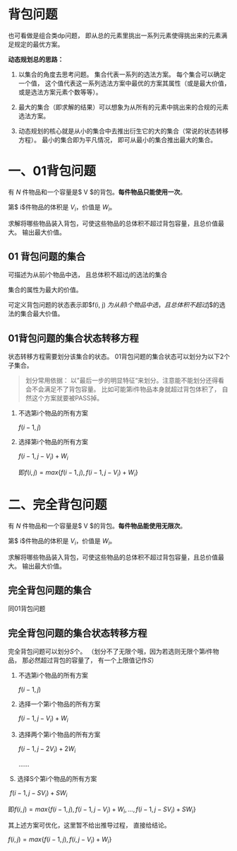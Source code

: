 # 背包问题

也可看做是组合类dp问题， 即从总的元素里挑出一系列元素使得挑出来的元素满足规定的最优方案。  

**动态规划总的思路：**

1. 以集合的角度去思考问题。 集合代表一系列的选法方案。   每个集合可以确定一个值， 这个值代表这一系列选法方案中最优的方案其属性（或是最大价值， 或是选法方案元素个数等等）。

2. 最大的集合（即求解的结果）可以想象为从所有的元素中挑出来的合规的元素选法方案。
3. 动态规划的核心就是从小的集合中去推出衍生它的大的集合（常说的状态转移方程）。 最小的集合即为平凡情况， 即可从最小的集合推出最大的集合。 

# 一、01背包问题

有 $N$ 件物品和一个容量是$ V $的背包。**每件物品只能使用一次**。

第$ i$件物品的体积是 $V_i$，价值是 $W_i$。

求解将哪些物品装入背包，可使这些物品的总体积不超过背包容量，且总价值最大。
输出最大价值。

##  01 背包问题的集合

可描述为从前$i$个物品中选， 且总体积不超过$j$的选法的集合

集合的属性为最大的价值。 

可定义背包问题的状态表示即$f(i, j) $为 从前$i$个物品中选， 且总体积不超过$j$的选法的集合最大价值。 

## 01背包问题的集合状态转移方程

状态转移方程需要划分该集合的状态。 01背包问题的集合状态可以划分为以下2个子集合。 

> 划分常用依据： 以”最后一步的明显特征“来划分。注意能不能划分还得看会不会满足不了背包容量。 比如可能第i件物品本身就超过背包体积了， 自然这个方案就要被PASS掉。 

1. 不选第i个物品的所有方案

   $f(i - 1, j)$

2. 选择第i个物品的所有方案

   $f(i - 1, j - V_i) + W_i$

   即$f(i, j) = max\{f(i - 1, j), f(i - 1, j - V_i) + W_i\}$

# 二、完全背包问题

有 $N$ 件物品和一个容量是$ V $的背包。**每件物品能使用无限次**。

第$ i$件物品的体积是 $V_i$，价值是 $W_i$。

求解将哪些物品装入背包，可使这些物品的总体积不超过背包容量，且总价值最大。
输出最大价值。

## 完全背包问题的集合

同01背包问题

## 完全背包问题的集合状态转移方程

完全背包问题可以划分$S$个。 （划分不了无限个哦，因为若选则无限个第$i$件物品， 那必然超过背包的容量了， 有一个上限值记作$S$） 

1. 不选第i个物品的所有方案

   $f(i - 1, j)$

2. 选择一个第i个物品的所有方案

   $f(i - 1, j - V_i) + W_i$

3. 选择两个第i个物品的所有方案

   $f(i - 1, j - 2V_i) + 2W_i$

   ……

​    S. 选择S个第i个物品的所有方案

​	$f(i - 1, j - SV_i) + SW_i$

即$f(i, j) = max\{f(i - 1, j), f(i - 1, j - V_i) + W_i,...,	f(i - 1, j - SV_i) + SW_i\}$

其上述方案可优化，这里暂不给出推导过程， 直接给结论。

$f(i, j) = max\{f(i - 1,j), f(i, j - V_i) + W_i \}$